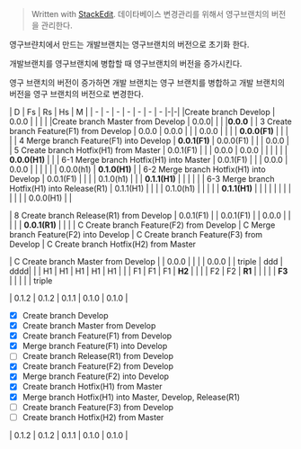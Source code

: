 


> Written with [StackEdit](https://stackedit.io/).
데이타베이스 변경관리를 위해서 영구브랜치의 버전을 관리한다.

영구브랸치에서 만드는 개발브랜치는 영구브랜치의 버전으로 초기화 한다.

개발브랜치를 영구브랜치에 병합할 때 영구브랜치의 버전을 증가시킨다.

영구 브랜치의 버전이 증가하면 개발 브랜치는 영구 브랜치를 병합하고 개발 브랜치의 버전을 영구 브랜치의 버전으로 변경한다.

|<td colspan=2> D | Fs | Rs | Hs | M |
| - | - | - | - | - | - | - |-|-|
|Create branch Develop | 0.0.0 | | | |
|Create branch Master from Develop | 0.0.0|  | | |**0.0.0** | 
| 3 <td rowspan=2 colspan=2>Create branch Feature(F1) from Develop | 0.0.0 | 0.0.0 | | | 0.0.0 | 
| | | **0.0.0(F1)** | | | | 
| 4 <td colspan=2>Merge branch Feature(F1) into Develop | **0.0.1(F1)** | 0.0.0(F1) | | | 0.0.0 | 
| 5 <td rowspan=2 colspan=2>Create branch Hotfix(H1) from Master | 0.0.1(F1) | | | 0.0.0 | 0.0.0 | 
| | | | | **0.0.0(H1)** | | 
| 6-1 <td rowspan=2 colspan=2>Merge branch Hotfix(H1) into Master | 0.0.1(F1) | | | 0.0.0 | 0.0.0 | 
| | | | | 0.0.0(h1) | **0.1.0(H1)** | 
| 6-2 <td rowspan=2 colspan=2>Merge branch Hotfix(H1) into Develop | 0.0.1(F1) | | | | 0.1.0(h1) | 
| | **0.1.1(H1)** | | | | | 
| 6-3 <td rowspan=2 colspan=2>Merge branch Hotfix(H1) into Release(R1) | 0.1.1(H1) | | | | 0.1.0(h1) | 
| | | | **0.1.1(H1)** | | 
| | | | | | | | | | 0.0.0(H1) | | 

| 8 <td rowspan=2 colspan=2>Create branch Release(R1) from Develop | 0.0.1(F1) | | 0.0.1(F1) | | 0.0.0 | | | | | **0.0.1(R1)** | | | 
| C <td colspan=2>Create branch Feature(F2) from Develop 
| C <td colspan=2>Merge branch Feature(F2) into Develop 
| C <td colspan=2>Create branch Feature(F3) from Develop 
| C <td colspan=2>Create branch Hotfix(H2) from Master

| C <td colspan=5>Create branch Master from Develop | | 0.0.0 | | | | 0.0.0 | 
| <td rowspan=2>triple | ddd | dddd| | | H1 | H1 | H1 | H1 | H1 | | | F1 | F1 | F1 | **H2** | | | | F2 | F2 | **R1** | | | | | **F3** | | | | | <td colspan=5>triple

| 0.1.2 | 0.1.2 | 0.1.1 | 0.1.0 | 0.1.0 |

-	[x] Create branch Develop
-	[x] Create branch Master from Develop
-	[x] Create branch Feature(F1) from Develop
-	[x] Merge branch Feature(F1) into Develop
-	[ ] Create branch Release(R1) from Develop
-	[x] Create branch Feature(F2) from Develop
-	[x] Merge branch Feature(F2) into Develop
-	[x] Create branch Hotfix(H1) from Master
-	[x] Merge branch Hotfix(H1) into Master, Develop, Release(R1)
-	[ ] Create branch Feature(F3) from Develop
-	[ ] Create branch Hotfix(H2) from Master

| 0.1.2 | 0.1.2 | 0.1.1 | 0.1.0 | 0.1.0 |

<!--stackedit_data:
eyJoaXN0b3J5IjpbLTE2NTk1NjkxNDZdfQ==
-->